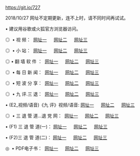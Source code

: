 https://git.io/727
<p>2018/10/27 网址不定期更新，连不上时，请不同时间再试试。
<p>• 建议用谷歌或火狐官方浏览器访问。
<p>◎  • 视 频： 
<a href="http://wbm.cercadelrio.com/" target="_blank">网址一</a> 　 
<a href="http://war.cercadelrio.com/9018.html" target="_blank">网址二</a> 　 
<a href="http://war.cercadelrio.com/9449.html" target="_blank">网址三</a></p>
<p>◎ </span>  •  小 站：  
<a href="http://wbm.cercadelrio.com/" target="_blank">网址一</a> 　 
<a href="http://war.cercadelrio.com/" target="_blank">网址二</a> 　 
<a href="http://war.cercadelrio.com/read/" target="_blank">网址三</a></p>
<p>◎  • 翻 墙 软 件 ：  
<a href="http://wbm.cercadelrio.com/ff/" target="_blank">网址一</a> 　 
<a href="http://war.cercadelrio.com/s/read/a1_nd.html" target="_blank">网址二</a> 　 
<a href="http://war.cercadelrio.com/ff/index.html" target="_blank">网址三</a></p>
<p>◎ </span>  • 每 日 新 闻：  
<a href="http://wbm.cercadelrio.com/day/" target="_blank">网址一</a> 　 
<a href="http://war.cercadelrio.com/day/" target="_blank">网址二</a> 　 
<a href="http://war.cercadelrio.com/day/index.html" target="_blank">网址三</a></p>
<p>◎ </span>  • 短 波 分 享：  
<a href="http://wbm.cercadelrio.com/h/" target="_blank">网址一</a> 　 
<a href="http://war.cercadelrio.com/h/" target="_blank">网址二</a> 　 
<a href="http://war.cercadelrio.com/h/index.html" target="_blank">网址三</a></p>
<p>◎   • 九 评.三 退：  
<a href="http://wbm.cercadelrio.com/t/" target="_blank">网址一</a> 　 
<a href="http://war.cercadelrio.com/v2/index.html" target="_blank">网址二</a> 　 
<a href="http://war.cercadelrio.com/tt/index.html" target="_blank">网址三</a> 　</p>
<p>  • (E2_视频/语音)《九 评》视频/语音: 
<a href="http://war.cercadelrio.com/7738.html" target="_blank">网址一</a> 　 
<a href="http://war.cercadelrio.com/7614.html" target="_blank">网址二</a> 　 
<a href="http://war.cercadelrio.com/7633.html" target="_blank">网址三</a></p>
<p>◎   • 三 退 管 道...退 党 网：  
<a href="http://wbm.cercadelrio.com/go/td1.html" target="_blank">网址一</a> 　 
<a href="http://war.cercadelrio.com/go/td2.html" target="_blank">网址二</a> 　 
<a href="http://war.cercadelrio.com/go/td3.html" target="_blank">网址三</a></p>
<p>  • (F1) 三 退 管 道(一)： 
<a href="http://wbm.cercadelrio.com/dd/" target="_blank">网址一</a> 　 
<a href="http://war.cercadelrio.com/s/read/a1_tdx.html" target="_blank">网址二</a> 　 
<a href="http://war.cercadelrio.com/dd/" target="_blank">网址三</a></p>
<p>  • (F2)三 退 管 道(二)： 
<a href="http://war.cercadelrio.com/d/" target="_blank">网址一</a> 　 
<a href="http://wbm.cercadelrio.com/d/index.html" target="_blank">网址二</a> 　 
<a href="http://war.cercadelrio.com/d/" target="_blank">网址三</a></p>
<p>◎   • PDF电子书：  
<a href="http://wbm.cercadelrio.com/p/" target="_blank">网址一</a> 　 
<a href="http://war.cercadelrio.com/p/index.html" target="_blank">网址二</a> 　 
<a href="http://war.cercadelrio.com/p/" target="_blank">网址三</a></p>


